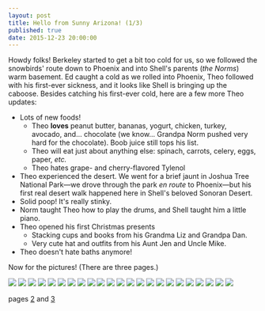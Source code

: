 ```yaml
---
layout: post
title: Hello from Sunny Arizona! (1/3)
published: true
date: 2015-12-23 20:00:00
---
```


Howdy folks! Berkeley started to get a bit too cold for us, so we followed the snowbirds' route down to Phoenix and into Shell's parents (*the Norms*) warm basement. Ed caught a cold as we rolled into Phoenix, Theo followed with his first-ever sickness, and it looks like Shell is bringing up the caboose. Besides catching his first-ever cold, here are a few more Theo updates:

- Lots of new foods!
  - Theo **loves** peanut butter, bananas, yogurt, chicken, turkey, avocado, and... chocolate (we know... Grandpa Norm pushed very hard for the chocolate). Boob juice still tops his list.
  - Theo will eat just about anything else: spinach, carrots, celery, eggs, paper, *etc.*
  - Theo hates grape- and cherry-flavored Tylenol
- Theo experienced the desert. We went for a brief jaunt in Joshua Tree National Park—we drove through the park *en route* to Phoenix—but his first real desert walk happened here in Shell's beloved Sonoran Desert.
- Solid poop! It's really stinky.
- Norm taught Theo how to play the drums, and Shell taught him a little piano.
- Theo opened his first Christmas presents
  - Stacking cups and books from his Grandma Liz and Grandpa Dan.
  - Very cute hat and outfits from his Aunt Jen and Uncle Mike.
- Theo doesn't hate baths anymore!

Now for the pictures! (There are three pages.)

![](https://dl.dropboxusercontent.com/u/72656879/Theo/Sets18and19Favorites/DSCF10182.jpg)
![](https://dl.dropboxusercontent.com/u/72656879/Theo/Sets18and19Favorites/DSCF10190.jpg)
![](https://dl.dropboxusercontent.com/u/72656879/Theo/Sets18and19Favorites/DSCF10206.jpg)
![](https://dl.dropboxusercontent.com/u/72656879/Theo/Sets18and19Favorites/DSCF10215.jpg)
![](https://dl.dropboxusercontent.com/u/72656879/Theo/Sets18and19Favorites/DSCF10226.jpg)
![](https://dl.dropboxusercontent.com/u/72656879/Theo/Sets18and19Favorites/DSCF10231.jpg)
![](https://dl.dropboxusercontent.com/u/72656879/Theo/Sets18and19Favorites/DSCF10246.jpg)
![](https://dl.dropboxusercontent.com/u/72656879/Theo/Sets18and19Favorites/DSCF10254.jpg)
![](https://dl.dropboxusercontent.com/u/72656879/Theo/Sets18and19Favorites/DSCF10262.jpg)
![](https://dl.dropboxusercontent.com/u/72656879/Theo/Sets18and19Favorites/DSCF10264.jpg)
![](https://dl.dropboxusercontent.com/u/72656879/Theo/Sets18and19Favorites/DSCF10277.jpg)
![](https://dl.dropboxusercontent.com/u/72656879/Theo/Sets18and19Favorites/DSCF10285.jpg)
![](https://dl.dropboxusercontent.com/u/72656879/Theo/Sets18and19Favorites/DSCF10286.jpg)
![](https://dl.dropboxusercontent.com/u/72656879/Theo/Sets18and19Favorites/DSCF10289.jpg)
![](https://dl.dropboxusercontent.com/u/72656879/Theo/Sets18and19Favorites/DSCF10305.jpg)
![](https://dl.dropboxusercontent.com/u/72656879/Theo/Sets18and19Favorites/DSCF10327.jpg)
![](https://dl.dropboxusercontent.com/u/72656879/Theo/Sets18and19Favorites/DSCF10334.jpg)
![](https://dl.dropboxusercontent.com/u/72656879/Theo/Sets18and19Favorites/DSCF10336.jpg)
![](https://dl.dropboxusercontent.com/u/72656879/Theo/Sets18and19Favorites/DSCF10345.jpg)
![](https://dl.dropboxusercontent.com/u/72656879/Theo/Sets18and19Favorites/DSCF10351.jpg)
![](https://dl.dropboxusercontent.com/u/72656879/Theo/Sets18and19Favorites/DSCF10359.jpg)
![](https://dl.dropboxusercontent.com/u/72656879/Theo/Sets18and19Favorites/DSCF10388.jpg)
![](https://dl.dropboxusercontent.com/u/72656879/Theo/Sets18and19Favorites/DSCF10397.jpg)

pages [2](http://www.teamrubin.us/sunny-arizona-ii/) and [3](http://www.teamrubin.us/sunny-arizona-iii/)
